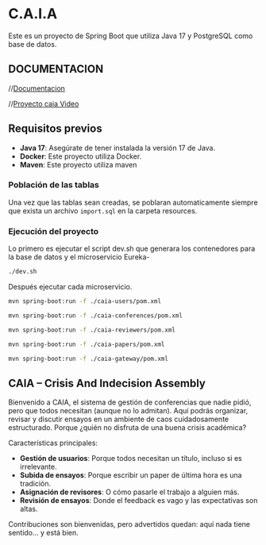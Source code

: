 # C.A.I.A

Este es un proyecto de Spring Boot que utiliza Java 17 y PostgreSQL como base de datos.

## DOCUMENTACION

//[Documentacion](https://drive.google.com/drive/folders/17Z53y-OcQibR3fuAEuZUWhoGvfU-HEwB?usp=sharing)

//[Proyecto caia Video](https://drive.google.com/file/d/1_LCHbb-OW669JQjhPsXOz4Uj-gM9fKIo/view?usp=sharing)

## Requisitos previos

- **Java 17**: Asegúrate de tener instalada la versión 17 de Java.
- **Docker**: Este proyecto utiliza Docker.
- **Maven**: Este proyecto utiliza maven

### Población de las tablas

Una vez que las tablas sean creadas, se poblaran automaticamente siempre que exista un archivo `import.sql` en la carpeta resources.

### Ejecución del proyecto

Lo primero es ejecutar el script dev.sh que generara los contenedores para la base de datos y el microservicio Eureka-

```bash
./dev.sh
```

Después ejecutar cada microservicio.

```bash
mvn spring-boot:run -f ./caia-users/pom.xml

mvn spring-boot:run -f ./caia-conferences/pom.xml

mvn spring-boot:run -f ./caia-reviewers/pom.xml

mvn spring-boot:run -f ./caia-papers/pom.xml

mvn spring-boot:run -f ./caia-gateway/pom.xml
```

## CAIA – Crisis And Indecision Assembly

Bienvenido a CAIA, el sistema de gestión de conferencias que nadie pidió, pero que todos necesitan (aunque no lo admitan). Aquí podrás organizar, revisar y discutir ensayos en un ambiente de caos cuidadosamente estructurado. Porque ¿quién no disfruta de una buena crisis académica?

Características principales:

- **Gestión de usuarios**: Porque todos necesitan un título, incluso si es irrelevante.
- **Subida de ensayos**: Porque escribir un paper de última hora es una tradición.
- **Asignación de revisores**: O cómo pasarle el trabajo a alguien más.
- **Revisión de ensayos**: Donde el feedback es vago y las expectativas son altas.

Contribuciones son bienvenidas, pero advertidos quedan: aquí nada tiene sentido… y está bien.
